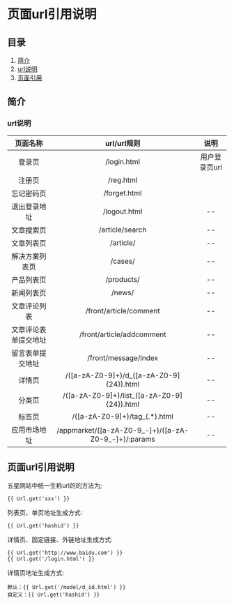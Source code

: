 # 页面url引用说明

## 目录
   1. [简介](#1)
   2. [url说明](#2)
   3. [页面引用](#3)

   
<h2 id="1">简介</h2>
   
   
   
<h3 id="2.2">url说明</h3>

|页面名称  |url/url规则|  说明|
|:--:|:--:|:--:|
|登录页| /login.html| 用户登录页url |
|注册页| /reg.html || 
|忘记密码页| /forget.html|  |
|退出登录地址| /logout.html|-- | 
|文章搜索页| /article/search |--| 
|文章列表页| /article/| -- |
|解决方案列表页| /cases/|-- | 
|产品列表页| /products/|-- | 
|新闻列表页| /news/|-- | 
|文章评论列表| /front/article/comment|-- | 
|文章评论表单提交地址| /front/article/addcomment|-- | 
|留言表单提交地址| /front/message/index|-- | 
|详情页| /([a-zA-Z0-9]+)/d_([a-zA-Z0-9]{24}).html|-- | 
|分类页| /([a-zA-Z0-9]+)/list_([a-zA-Z0-9]{24}).html|-- | 
|标签页| /([a-zA-Z0-9]+)/tag_(.*).html|-- | 
|应用市场地址|/appmarket/([a-zA-Z0-9\_\-]+)/([a-zA-Z0-9\_\-]+)/:params|--|


<h2 id="3">页面url引用说明</h2>

五星网站中统一生称url的的方法为;

    {{ Url.get('xxx') }}

列表页、单页地址生成方式:

    {{ Url.get('hashid') }}

详情页、固定链接、外链地址生成方式:

    {{ Url.get('http://www.baidu.com') }}
    {{ Url.get('/login.html') }}

详情页地址生成方式:

    默认：{{ Url.get('/model/d_id.html') }}
    自定义：{{ Url.get('hashid') }}



